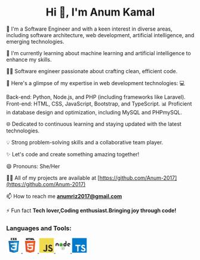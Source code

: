 <h1 align="center">Hi 👋, I'm Anum Kamal</h1>

👀 I'm a Software Engineer and with a keen interest in diverse areas, including software architecture, web development, artificial intelligence, and emerging technologies.

🌱 I'm currently learning about machine learning and artificial intelligence to enhance my skills.

👨‍💻 Software engineer passionate about crafting clean, efficient code.

🌟 Here's a glimpse of my expertise in web development technologies: 💻

Back-end: Python, Node.js, and PHP (including frameworks like Laravel).
Front-end: HTML, CSS, JavaScript, Bootstrap, and TypeScript.
📊 Proficient in database design and optimization, including MySQL and PHPmySQL.

🌐 Dedicated to continuous learning and staying updated with the latest technologies.

💡 Strong problem-solving skills and a collaborative team player.

✨ Let's code and create something amazing together!

😄 Pronouns: She/Her

👨‍💻 All of my projects are available at [https://github.com/Anum-2017](https://github.com/Anum-2017)

📫 How to reach me **anumriz2017@gmail.com**

⚡ Fun fact **Tech lover,Coding enthusiast.Bringing joy through code!**


<h3 align="left">Languages and Tools:</h3>
<p align="left"> <a href="https://www.w3schools.com/css/" target="_blank" rel="noreferrer"> <img src="https://raw.githubusercontent.com/devicons/devicon/master/icons/css3/css3-original-wordmark.svg" alt="css3" width="40" height="40"/> </a> <a href="https://www.w3.org/html/" target="_blank" rel="noreferrer"> <img src="https://raw.githubusercontent.com/devicons/devicon/master/icons/html5/html5-original-wordmark.svg" alt="html5" width="40" height="40"/> </a> <a href="https://developer.mozilla.org/en-US/docs/Web/JavaScript" target="_blank" rel="noreferrer"> <img src="https://raw.githubusercontent.com/devicons/devicon/master/icons/javascript/javascript-original.svg" alt="javascript" width="40" height="40"/> </a> <a href="https://nodejs.org" target="_blank" rel="noreferrer"> <img src="https://raw.githubusercontent.com/devicons/devicon/master/icons/nodejs/nodejs-original-wordmark.svg" alt="nodejs" width="40" height="40"/> </a> <a href="https://www.typescriptlang.org/" target="_blank" rel="noreferrer"> <img src="https://raw.githubusercontent.com/devicons/devicon/master/icons/typescript/typescript-original.svg" alt="typescript" width="40" height="40"/> </a> </p>
